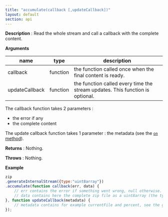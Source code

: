 ```yaml
---
title: "accumulate(callback [,updateCallback])"
layout: default
section: api
---
```


__Description__ : Read the whole stream and call a callback with the complete content.

__Arguments__

name            | type     | description
----------------|----------|------------
callback        | function | the function called once when the final content is ready.
updateCallback  | function | the function called every time the stream updates. This function is optional.


The callback function takes 2 parameters :
- the error if any
- the complete content

The update callback function takes 1 parameter : the metadata (see the [`on` method]({{site.baseurl}}/documentation/api_streamhelper/on.html)).

__Returns__ : Nothing.

__Throws__ : Nothing.

__Example__

```js
zip
.generateInternalStream({type:"uint8array"})
.accumulate(function callback(err, data) {
    // err contains the error if something went wrong, null otherwise.
    // data contains here the complete zip file as a uint8array (the type asked in generateInternalStream)
}, function updateCallback(metadata) {
    // metadata contains for example currentFile and percent, see the generateInternalStream doc.
});
```
